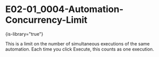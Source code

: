 # E02-01_0004-Automation-Concurrency-Limit

{is-library="true"}

<snippet id="E02-01_0004-Automation-Concurrency-Limit_snippet">



This is a limit on the number of simultaneous executions of the same automation. Each time you click Execute, this counts as one execution.


</snippet>